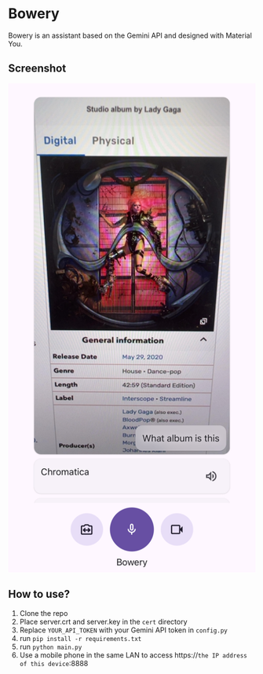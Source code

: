 # Bowery

Bowery is an assistant based on the Gemini API and designed with Material You.

## Screenshot

![screenshot](screenshot.JPG)

## How to use?

1. Clone the repo
2. Place server.crt and server.key in the `cert` directory
3. Replace `YOUR_API_TOKEN` with your Gemini API token in `config.py`
4. run `pip install -r requirements.txt`
5. run `python main.py`
6. Use a mobile phone in the same LAN to access https://`the IP address of this device`:8888